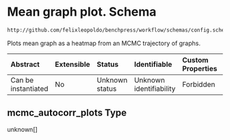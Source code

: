 # Mean graph plot. Schema

```txt
http://github.com/felixleopoldo/benchpress/workflow/schemas/config.schema.json#/properties/benchmark_setup/properties/evaluation/properties/mcmc_autocorr_plots
```

Plots mean graph as a heatmap from an MCMC trajectory of graphs.

| Abstract            | Extensible | Status         | Identifiable            | Custom Properties | Additional Properties | Access Restrictions | Defined In                                                       |
| :------------------ | :--------- | :------------- | :---------------------- | :---------------- | :-------------------- | :------------------ | :--------------------------------------------------------------- |
| Can be instantiated | No         | Unknown status | Unknown identifiability | Forbidden         | Allowed               | none                | [config.schema.json*](config.schema.json "open original schema") |

## mcmc_autocorr_plots Type

unknown\[]
